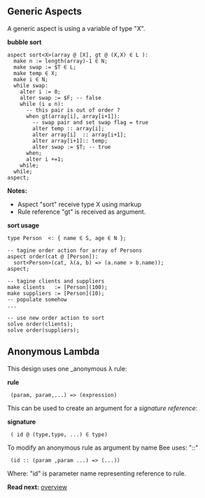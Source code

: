 ## Generic Aspects

A generic aspect is using a variable of type "X". 

**bubble sort**

```
aspect sort<X>(array @ [X], gt @ (X,X) ∈ L ):
  make n := length(array)-1 ∈ N; 
  make swap := $T ∈ L;
  make temp ∈ X;
  make i ∈ N;
  while swap:
    alter i := 0;
    alter swap := $F; -- false
    while (i ≤ n): 
      -- this pair is out of order ?
      when gt(array[i], array[i+1]):
        -- swap pair and set swap flag = true
        alter temp :: array[i];
        alter array[i]  :: array[i+1];
        alter array[i+1]:: temp;
        alter swap := $T; -- true
      when;
      alter i +=1;
    while; 
  while;
aspect;
```

**Notes:**

* Aspect "sort" receive type X using markup <X> 
* Rule reference "gt" is received as argument.

**sort usage**

```
type Person  <: { name ∈ S, age ∈ N };

-- tagine order action for array of Persons
aspect order(cat @ [Person]):
  sort<Person>(cat, λ(a, b) => (a.name > b.name));
aspect;

-- tagine clients and suppliers
make clients   := [Person](100);
make suppliers := [Person](10);
-- populate somehow
...

-- use new order action to sort
solve order(clients);
solve order(suppliers);
```

## Anonymous Lambda

This design uses one _anonymous λ rule:


**rule**
```
 (param, param,...) => (expression)
```

This can be used to create an argument for a _signature reference_:

**signature**
```
 ( id @ (type,type, ...) ∈ type)
```

To modify an anonymous rule as argument by name Bee uses: "::"

```
 (id :: (param ,param ...) => (...))
```

Where: "id" is parameter name representing reference to rule.

**Read next:** [overview](../syntax/overview.md)